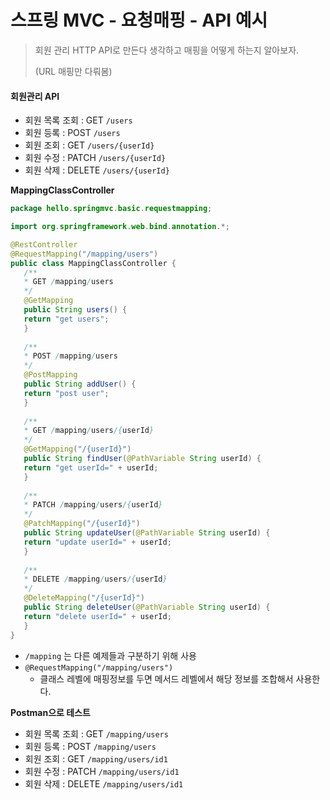 # 스프링 MVC - 요청매핑 - API 예시

> 회원 관리 HTTP API로 만든다 생각하고 매핑을 어떻게 하는지 알아보자.
>
> (URL 매핑만 다뤄봄)



#### 회원관리 API

* 회원 목록 조회 : GET  `/users`
* 회원 등록 :  POST `/users`
* 회원 조회 : GET `/users/{userId}`
* 회원 수정 :  PATCH `/users/{userId}`
* 회원 삭제 : DELETE `/users/{userId}`

**MappingClassController**

```java
package hello.springmvc.basic.requestmapping;

import org.springframework.web.bind.annotation.*;

@RestController
@RequestMapping("/mapping/users")
public class MappingClassController {
   /**
   * GET /mapping/users
   */
   @GetMapping
   public String users() {
   return "get users";
   }
  
   /**
   * POST /mapping/users
   */
   @PostMapping
   public String addUser() {
   return "post user";
   }
  
   /**
   * GET /mapping/users/{userId}
   */
   @GetMapping("/{userId}")
   public String findUser(@PathVariable String userId) {
   return "get userId=" + userId;
   }
  
   /**
   * PATCH /mapping/users/{userId}
   */
   @PatchMapping("/{userId}")
   public String updateUser(@PathVariable String userId) {
   return "update userId=" + userId;
   }
  
   /**
   * DELETE /mapping/users/{userId}
   */
   @DeleteMapping("/{userId}")
   public String deleteUser(@PathVariable String userId) {
   return "delete userId=" + userId;
   }
}
```

* `/mapping` 는 다른 예제들과 구분하기 위해 사용
* `@RequestMapping("/mapping/users")`
  * 클래스 레벨에 매핑정보를 두면 메서드 레벨에서 해당 정보를 조합해서 사용한다.



**Postman으로 테스트**

* 회원 목록 조회 : GET `/mapping/users`
* 회원 등록 : POST `/mapping/users `
* 회원 조회 : GET `/mapping/users/id1` 
* 회원 수정 : PATCH `/mapping/users/id1` 
* 회원 삭제 : DELETE `/mapping/users/id1`